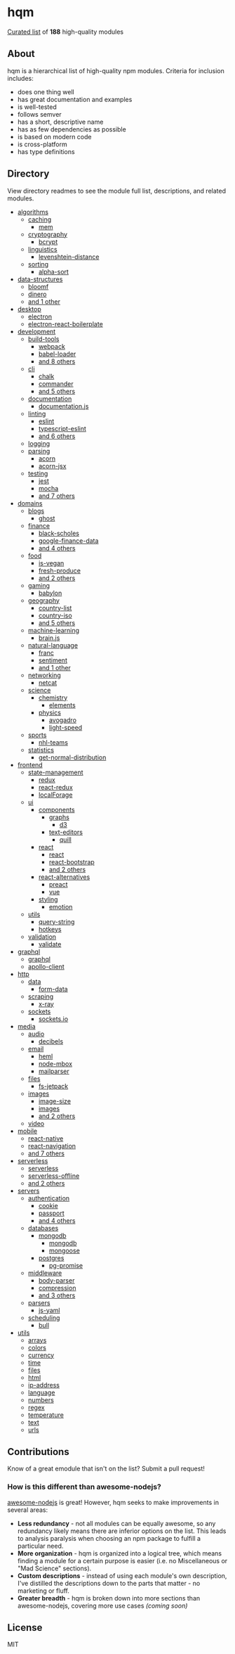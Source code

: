 # hqm

[Curated list](#directory) of **188** high-quality modules

## About

hqm is a hierarchical list of high-quality npm modules. Criteria for inclusion includes:
* does one thing well
* has great documentation and examples
* is well-tested
* follows semver
* has a short, descriptive name
* has as few dependencies as possible
* is based on modern code
* is cross-platform
* has type definitions

## Directory

View directory readmes to see the module full list, descriptions, and related modules.

* [algorithms](algorithms)
  * [caching](algorithms/caching)
    * [mem](https://github.com/sindresorhus/mem)
  * [cryptography](algorithms/cryptography)
    * [bcrypt](https://github.com/dcodeIO/bcrypt.js)
  * [linguistics](algorithms/linguistics)
    * [levenshtein-distance](https://github.com/hiddentao/fast-levenshtein)
  * [sorting](algorithms/sorting)
    * [alpha-sort](https://github.com/sindresorhus/alpha-sort)
* [data-structures](data-structures)
  * [bloomf](https://github.com/khalilw1/bloomf)
  * [dinero](https://github.com/sarahdayan/dinero.js)
  * [and 1 other](data-structures)
* [desktop](desktop)
  * [electron](https://github.com/electron/electron)
  * [electron-react-boilerplate](https://github.com/chentsulin/electron-react-boilerplate)
* [development](development)
  * [build-tools](development/build-tools)
    * [webpack](https://github.com/webpack/webpack)
    * [babel-loader](https://github.com/babel/babel-loader)
    * [and 8 others](development/build-tools)
  * [cli](development/cli)
    * [chalk](https://github.com/chalk/chalk)
    * [commander](https://github.com/tj/commander.js)
    * [and 5 others](development/cli)
  * [documentation](development/documentation)
    * [documentation.js](https://github.com/documentationjs/documentation)
  * [linting](development/linting)
    * [eslint](https://github.com/eslint/eslint)
    * [typescript-eslint](https://github.com/typescript-eslint/typescript-eslint)
    * [and 6 others](development/linting)
  * [logging](development/logging)
  * [parsing](development/meta/parsing)
    * [acorn](https://github.com/acornjs/acorn)
    * [acorn-jsx](https://github.com/RReverser/acorn-jsx)
  * [testing](development/testing)
    * [jest](https://github.com/facebook/jest)
    * [mocha](https://github.com/mochajs/mocha)
    * [and 7 others](development/testing)
* [domains](domains)
  * [blogs](domains/blogs)
    * [ghost](https://github.com/TryGhost/ghost-cli)
  * [finance](domains/finance)
    * [black-scholes](https://github.com/MattL922/black-scholes)
    * [google-finance-data](https://github.com/bitquant/google-finance-data)
    * [and 4 others](domains/finance)
  * [food](domains/food)
    * [is-vegan](https://github.com/hmontazeri/is-vegan)
    * [fresh-produce](https://github.com/blewisio/fresh-produce)
    * [and 2 others](domains/food)
  * [gaming](domains/gaming)
    * [babylon](https://github.com/BabylonJS/Babylon.js)
  * [geography](domains/geography)
    * [country-list](https://github.com/fannarsh/country-list)
    * [country-iso](https://github.com/simonepri/country-iso)
    * [and 5 others](domains/geography)
  * [machine-learning](domains/machine-learning)
    * [brain.js](https://github.com/brainjs/brain.js)
  * [natural-language](domains/natural-language)
    * [franc](https://github.com/wooorm/franc)
    * [sentiment](https://github.com/thisandagain/sentiment)
    * [and 1 other](domains/natural-language)
  * [networking](domains/networking)
    * [netcat](https://github.com/roccomuso/netcat)
  * [science](domains/science)
    * [chemistry](domains/science/chemistry)
      * [elements](https://github.com/chemistry/elements)
    * [physics](domains/science/physics)
      * [avogadro](https://github.com/blewisio/avogadro)
      * [light-speed](https://github.com/reggi/light-speed)
  * [sports](domains/sports)
    * [nhl-teams](https://github.com/mattjennings/team-finder)
  * [statistics](domains/statistics)
    * [get-normal-distribution](https://github.com/janjarfalk/get-normal-distribution)
* [frontend](frontend)
  * [state-management](frontend/state-management)
    * [redux](https://github.com/reduxjs/redux)
    * [react-redux](https://github.com/reduxjs/react-redux)
    * [localForage](https://github.com/localForage/localForage)
  * [ui](frontend/ui)
    * [components](frontend/ui/components)
      * [graphs](frontend/ui/components/graphs)
        * [d3](https://github.com/d3/d3)
      * [text-editors](frontend/ui/components/text-editors)
        * [quill](https://github.com/quilljs/quill)
    * [react](frontend/ui/react)
      * [react](https://github.com/facebook/react)
      * [react-bootstrap](https://github.com/react-bootstrap/react-bootstrap)
      * [and 2 others](frontend/ui/react)
    * [react-alternatives](frontend/ui/react-alternatives)
      * [preact](https://github.com/developit/preact)
      * [vue](https://github.com/vuejs/vue)
    * [styling](frontend/ui/styling)
      * [emotion](https://github.com/emotion-js/emotion)
  * [utils](frontend/utils)
    * [query-string](https://github.com/sindresorhus/query-string)
    * [hotkeys](https://github.com/jaywcjlove/hotkeys)
  * [validation](frontend/validation)
    * [validate](https://github.com/eivindfjeldstad/validate)
* [graphql](graphql)
  * [graphql](https://github.com/graphql/graphql-js)
  * [apollo-client](https://github.com/apollographql/apollo-client)
* [http](http)
  * [data](http/data)
    * [form-data](https://github.com/form-data/form-data)
  * [scraping](http/scraping)
    * [x-ray](https://github.com/matthewmueller/x-ray)
  * [sockets](http/sockets)
    * [sockets.io](https://github.com/socketio/socket.io/)
* [media](media)
  * [audio](media/audio)
    * [decibels](https://github.com/audiojs/decibels)
  * [email](media/email)
    * [heml](https://github.com/SparkPost/heml)
    * [node-mbox](https://github.com/robertklep/node-mbox)
    * [mailparser](https://github.com/nodemailer/mailparser)
  * [files](media/files)
    * [fs-jetpack](https://github.com/szwacz/fs-jetpack)
  * [images](media/images)
    * [image-size](https://github.com/image-size/image-size)
    * [images](https://github.com/zhangyuanwei/node-images)
    * [and 2 others](media/images)
  * [video](media/video)
* [mobile](mobile)
  * [react-native](https://github.com/facebook/react-native)
  * [react-navigation](https://github.com/react-navigation/react-navigation)
  * [and 7 others](mobile)
* [serverless](serverless)
  * [serverless](https://github.com/serverless/serverless)
  * [serverless-offline](https://github.com/dherault/serverless-offline)
  * [and 2 others](serverless)
* [servers](servers)
  * [authentication](servers/authentication)
    * [cookie](https://github.com/jshttp/cookie)
    * [passport](https://github.com/jaredhanson/passport)
    * [and 4 others](servers/authentication)
  * [databases](servers/databases)
    * [mongodb](servers/databases/mongodb)
      * [mongodb](https://github.com/mongodb/node-mongodb-native)
      * [mongoose](https://github.com/Automattic/mongoose)
    * [postgres](servers/databases/postgres)
      * [pg-promise](https://github.com/vitaly-t/pg-promise)
  * [middleware](servers/middleware)
    * [body-parser](https://github.com/expressjs/body-parser)
    * [compression](https://github.com/expressjs/compression)
    * [and 3 others](servers/middleware)
  * [parsers](servers/parsers)
    * [js-yaml](https://github.com/nodeca/js-yaml)
  * [scheduling](servers/scheduling)
    * [bull](https://github.com/OptimalBits/bull)
* [utils](utils)
  * [arrays](utils/arrays)
  * [colors](utils/colors)
  * [currency](utils/currency)
  * [time](utils/date-time)
  * [files](utils/files)
  * [html](utils/html)
  * [ip-address](utils/ip-address)
  * [language](utils/language)
  * [numbers](utils/numbers)
  * [regex](utils/regex)
  * [temperature](utils/temperature)
  * [text](utils/text)
  * [urls](utils/urls)

## Contributions

Know of a great emodule that isn't on the list? Submit a pull request!

### How is this different than awesome-nodejs?

[awesome-nodejs](https://github.com/sindresorhus/awesome-nodejs) is great! However, hqm seeks to make improvements in several areas:
* **Less redundancy** - not all modules can be equally awesome, so any redundancy likely means there are inferior options on the list. This leads to analysis paralysis when choosing an npm package to fulfill a particular need.
* **More organization** - hqm is organized into a logical tree, which means finding a module for a certain purpose is easier (i.e. no Miscellaneous or "Mad Science" sections).
* **Custom descriptions** - instead of using each module's own description, I've distilled the descriptions down to the parts that matter - no marketing or fluff.
* **Greater breadth** - hqm is broken down into more sections than awesome-nodejs, covering more use cases *(coming soon)*

## License

MIT
